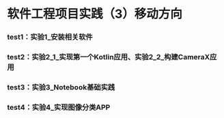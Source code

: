 # 软件工程项目实践（3）移动方向
### test1：实验1_安装相关软件
### test2：实验2_1_实现第一个Kotlin应用、实验2_2_构建CameraX应用
### test3：实验3_Notebook基础实践
### test4：实验4_实现图像分类APP
